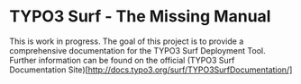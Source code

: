 TYPO3 Surf - The Missing Manual
===============================

This is work in progress. The goal of this project is to provide a comprehensive documentation for the TYPO3 Surf Deployment Tool. Further information can be found on the official (TYPO3 Surf Documentation Site)[http://docs.typo3.org/surf/TYPO3SurfDocumentation/]
